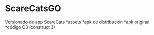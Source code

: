 # ScareCatsGO
Versionado de app ScareCats
  *assets
  *apk de distribución
  *apk original
  *código C3 (construct 3)
